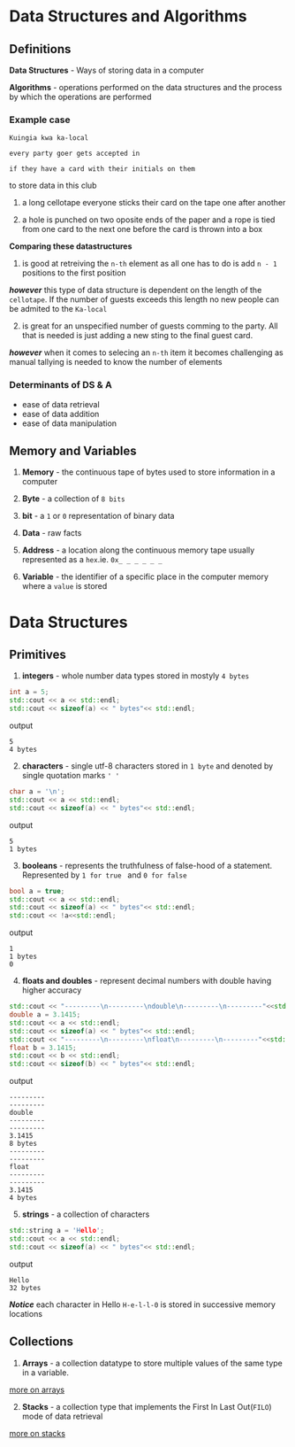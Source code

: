 # Data Structures and Algorithms

## Definitions

**Data Structures** - Ways of storing data in a computer

**Algorithms** - operations performed on the data structures and the process by which the operations are performed

### Example case
```
Kuingia kwa ka-local

every party goer gets accepted in 

if they have a card with their initials on them 
```

to store data in this club 

1. a long cellotape everyone sticks their card on the tape one after another 

2. a hole is punched on two oposite ends of the paper and a rope is tied from one card to the next one before the card is thrown into a box

**Comparing these datastructures**

1. is good at retreiving the ```n-th``` element as all one has to do is add ```n - 1``` positions to the first position

***however*** this type of data structure is dependent on the length of the ```cellotape```. If the number of guests exceeds this length no new people can be admited to the ``Ka-local``

2. is great for an unspecified number of guests comming to the party. All that is needed is just adding a new sting to the final guest card.

***however***  when it comes to selecing an ``n-th`` item it becomes challenging as manual tallying is needed to know the number of elements

### Determinants of DS & A

- ease of data retrieval
- ease of data addition
- ease of data manipulation

## Memory and Variables

1. **Memory** - the continuous tape of bytes used to store information in a computer

2. **Byte** - a collection of ```8 bits```

3. **bit** - a ```1``` or ```0``` representation of binary data 

4. **Data** - raw facts

5. **Address** - a location along the continuous memory tape usually represented as a ``hex``.ie. ```0x_ _ _ _ _ _ ```

6. **Variable** - the identifier of a specific place in the computer memory where a ```value``` is stored

# Data Structures

## Primitives
1. **integers** - whole number data types stored in mostyly ```4 bytes```
```c++
int a = 5;
std::cout << a << std::endl;
std::cout << sizeof(a) << " bytes"<< std::endl;
```

output
```
5
4 bytes
```

2. **characters** - single utf-8 characters stored in ```1 byte``` and denoted by single quotation marks ```' ' ```

```c++
char a = '\n';
std::cout << a << std::endl;
std::cout << sizeof(a) << " bytes"<< std::endl;
```

output
```
5
1 bytes
```

3. **booleans** - represents the truthfulness of false-hood of a statement. Represented by ```1 for true ``` and ```0 for false```

```c++
bool a = true;
std::cout << a << std::endl;
std::cout << sizeof(a) << " bytes"<< std::endl;
std::cout << !a<<std::endl;
```

output
```
1
1 bytes
0
```

4. **floats and doubles** - represent decimal numbers with double having higher accuracy

```c++
std::cout << "---------\n---------\ndouble\n---------\n---------"<<std::endl;
double a = 3.1415;
std::cout << a << std::endl;
std::cout << sizeof(a) << " bytes"<< std::endl;
std::cout << "---------\n---------\nfloat\n---------\n---------"<<std::endl;
float b = 3.1415;
std::cout << b << std::endl;
std::cout << sizeof(b) << " bytes"<< std::endl;
```

output
```
---------
---------
double
---------
---------
3.1415
8 bytes
---------
---------
float
---------
---------
3.1415
4 bytes
```

5. **strings** - a collection of characters 

```c++
std::string a = 'Hello';
std::cout << a << std::endl;
std::cout << sizeof(a) << " bytes"<< std::endl;
```

output
```
Hello
32 bytes
```

***Notice*** each character in Hello ```H-e-l-l-0``` is stored in successive memory locations

## Collections

1. **Arrays** - a collection datatype to store multiple values of the same type in a variable.

[more on arrays](./Arrays/Array.md)

2. **Stacks** - a collection type that implements the First In Last Out(```FILO```) mode of data retrieval 

[more on stacks](./Stacks/stacks.md)
